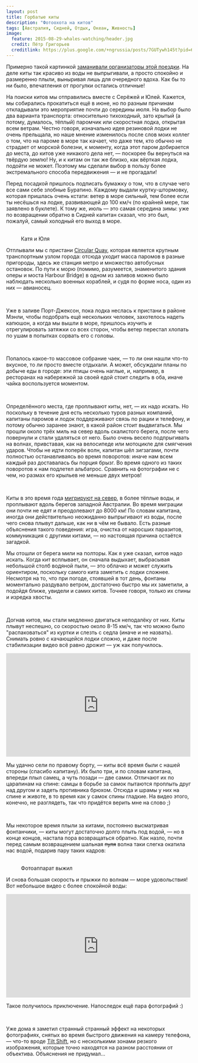 ```yaml
---
layout: post
title: Горбатые киты
description: "Фотоохота на китов"
tags: [Австралия, Сидней, Отдых, Океан, Живность]
image:
  feature: 2015-08-29-whales-watching/header.jpg
  credit: Пётр Григорьев
  creditlink: https://plus.google.com/+ngrussia/posts/7GUTywh145t?pid=6040294643468790578&oid=110056094106588217220
---
```


Примерно такой картинкой [заманивали организаторы этой поездки](https://www.redballoon.com.au/product/outdoor-activities/whale-watching/extreme-whale-watching-2). На деле киты так красиво из воды не выпрыгивали, а просто спокойно и размеренно плыли, выныривая лишь для очередного вдоха. Как бы то ни было, впечатления от прогулки остались отличные!

<!--more-->

На поиски китов мы отправились вместе с Серёжей и Юлей. Кажется, мы собирались прокатиться ещё в июне, но по разным причинам откладывали это мероприятие почти до середины июля. На выбор было два варианта транспорта: относительно тихоходный, зато крытый (а потому, думалось, тёплый) паромчик или скоростная лодка, открытая всем ветрам. Честно говоря, изначально идея резиновой лодки не очень прельщала, но наше мнение изменилось после слов моих коллег о том, что на пароме в море так качает, что даже тем, кто обычно не страдает от морской болезни, к моменту, когда этот паром добирается до места, до китов уже никакого дела нет, — поскорее бы вернуться на твёрдую землю! Ну, и к китам он так же близко, как вёрткая лодка, подойти не может. Поэтому мы сделали выбор в пользу более экстремального способа передвижения — и не прогадали!

Перед посадкой пришлось подписать бумажку о том, что в случае чего все сами себе злобные Буратино. Каждому выдали куртку-штормовку, которая пришлась очень кстати: ветер в море сильный, тем более если ты несёшься на лодке, развивающей до 100 км/ч (по крайней мере, так заявлено в буклете). К тому же, июль — это самая середина зимы: уже по возвращении обратно в Сидней капитан сказал, что это был, пожалуй, самый холодный его выход в море.

<figure class="half">
    <a href="https://farm6.staticflickr.com/5762/20347411603_528bedd8ce_k.jpg"><img src="https://farm6.staticflickr.com/5762/20347411603_a8afc52610_c.jpg" alt=""></a>
    <a href="https://farm6.staticflickr.com/5666/20345864424_0503b36f97_k.jpg"><img src="https://farm6.staticflickr.com/5666/20345864424_bca3a9335b_c.jpg" alt=""></a>
    <figcaption>Катя и Юля</figcaption>
</figure>

Отплывали мы с пристани [Circular Quay](https://www.google.com.au/maps/place/Circular+Quay,+Sydney+NSW+2000/@-33.8580562,151.2128804,16z/data=!4m2!3m1!1s0x6b12ae5d7d1b72c7:0x4b21fe4b500d05?hl=en), которая является крупным транспортным узлом города: отсюда уходит масса паромов в разные пригороды, здесь же станция метро и множество автобусных остановок. По пути к морю (помимо, разумеется, знаменитого здания оперы и моста Harbour Bridge) в одном из заливов можно было наблюдать несколько военных кораблей, и судя по форме носа, один из них — авианосец.

<figure class="half">
    <a href="https://farm1.staticflickr.com/615/20781946949_cba3a70743_k.jpg"><img src="https://farm1.staticflickr.com/615/20781946949_b5cfc5026c_c.jpg" alt=""></a>
    <a href="https://farm6.staticflickr.com/5820/20780694780_bcb205b705_k.jpg"><img src="https://farm6.staticflickr.com/5820/20780694780_4a7603a3e7_c.jpg" alt=""></a>
</figure>

Уже в заливе Порт-Джексон, пока лодка неслась к пристани в районе Мэнли, чтобы подобрать ещё нескольких человек, захотелось надеть капюшон, а когда мы вышли в море, пришлось изучить и отрегулировать затяжки со всех сторон, чтобы ветер перестал хлопать по ушам в попытках сорвать его с головы.

<figure class="third">
    <a href="https://farm6.staticflickr.com/5706/20942511156_9bf3cd18b4_k.jpg"><img src="https://farm6.staticflickr.com/5706/20942511156_c8da704fd9_c.jpg" alt=""></a>
    <a href="https://farm1.staticflickr.com/734/20958934102_05bf454885_k.jpg"><img src="https://farm1.staticflickr.com/734/20958934102_86f897b9ea_c.jpg" alt=""></a>    
    <a href="https://farm1.staticflickr.com/714/20346208044_981a6da016_k.jpg"><img src="https://farm1.staticflickr.com/714/20346208044_c1e4331252_c.jpg" alt=""></a>
</figure>

Попалось какое-то массовое собрание чаек, — то ли они нашли что-то вкусное, то ли просто вместе отдыхали. А может, обсуждали планы по добыче еды в городе: эти птицы очень наглые, и, например, в ресторанах на набережной за своей едой стоит следить в оба, иначе чайка воспользуется моментом.

<figure class="half">
    <a href="https://farm6.staticflickr.com/5649/20347718363_f65234a4af_k.jpg"><img src="https://farm6.staticflickr.com/5649/20347718363_e877a60cab_c.jpg" alt=""></a>
    <a href="https://farm1.staticflickr.com/666/20958972362_98f0f831f4_k.jpg"><img src="https://farm1.staticflickr.com/666/20958972362_332a40f018_c.jpg" alt=""></a>
</figure>

Определённого места, где проплывают киты, нет, — их надо искать. Но поскольку в течение дня есть несколько туров разных компаний, капитаны паромов и лодок поддерживают связь по рации и телефону, и потому обычно заранее знают, в какой район стоит выдвигаться. Мы прошли около трёх миль на север вдоль скалистого берега, после чего повернули и стали удаляться от него. Было очень весело подпрыгивать на волнах, привставая, как на велосипеде или мотоцикле для смягчения ударов. Чтобы не идти поперёк волн, капитан шёл зигзагами, почти полностью останавливаясь во время поворотов: иначе нам всем каждый раз доставалась бы порция брызг. Во время одного из таких поворотов к нам подлетел альбатрос. Сравнить на фотографии не с чем, но размах его крыльев не меньше двух метров!

<figure class="half">
    <a href="https://farm1.staticflickr.com/605/20959000392_566e157863_k.jpg"><img src="https://farm1.staticflickr.com/605/20959000392_694d9dd4af_c.jpg" alt=""></a>
    <a href="https://farm6.staticflickr.com/5640/20780781300_be81ed1576_k.jpg"><img src="https://farm6.staticflickr.com/5640/20780781300_7fddcc9e36_c.jpg" alt=""></a>
</figure>

Киты в это время года [мигрируют на север](https://ru.wikipedia.org/wiki/%D0%93%D0%BE%D1%80%D0%B1%D0%B0%D1%82%D1%8B%D0%B9_%D0%BA%D0%B8%D1%82#.D0.A0.D0.B0.D1.81.D0.BF.D1.80.D0.BE.D1.81.D1.82.D1.80.D0.B0.D0.BD.D0.B5.D0.BD.D0.B8.D0.B5_.D0.B8_.D0.BC.D0.B8.D0.B3.D1.80.D0.B0.D1.86.D0.B8.D0.B8), в более тёплые воды, и проплывают вдоль берегов западной Австралии. Во время миграции они почти не едят и преодолевают до 8000 км! По словам капитана, иногда они действительно неожиданно выпрыгивают из воды, после чего снова плывут дальше, как ни в чём не бывало. Есть разные объяснения такого поведения: игра, очистка от наросших паразитов, коммуникация с другими китами, — но настоящая причина остаётся загадкой.

Мы отошли от берега мили на полторы. Как я уже сказал, китов надо искать. Когда кит всплывает, он сначала выдыхает, выбрасывая небольшой столб водяной пыли, — это облачко и может служить ориентиром, поскольку самого кита заметить с лодки сложнее. Несмотря на то, что при погоде, стоявшей в тот день, фонтаны моментально раздувало ветром, достаточно быстро мы их заметили, а подойдя ближе, увидели и самих китов. Точнее говоря, только их спины и изредка хвосты.

<figure class="third">
    <a href="https://farm1.staticflickr.com/759/20351002453_cdae1e9897_k.jpg"><img src="https://farm1.staticflickr.com/759/20351002453_80c27159db_c.jpg" alt=""></a>
    <a href="https://farm6.staticflickr.com/5800/20785296649_7decda1a54_k.jpg"><img src="https://farm6.staticflickr.com/5800/20785296649_1ba84f5b52_c.jpg" alt=""></a>
    <a href="http://i.giphy.com/l41lRPIwYbAuFtjX2.gif"><img src="http://i.giphy.com/3oEdv7faO978SQI9pK.gif" alt=""></a>
</figure>

Догнав китов, мы стали медленно двигаться неподалёку от них. Киты плывут неспешно, со скоростью около 8-15 км/ч, так что можно было "распаковаться" из куртки и слезть с седла (иначе и не назвать). Снимать ровно с качающейся лодки сложно, и даже после стабилизации видео всё равно дрожит — уж как получилось.

<iframe src="https://player.vimeo.com/video/137671093" width="500" height="281" frameborder="0" webkitallowfullscreen mozallowfullscreen allowfullscreen></iframe>

Мы удачно сели по правому борту, — киты всё время были с нашей стороны (спасибо капитану). Их было три, и по словам капитана, впереди плыл самец, а чуть позади — две самки. Отличают их по царапинам на спине: самцы в борьбе за самок пытаются проплыть друг над другом и задеть противника брюхом. Отсюда и шрамы у них на спине и животе, в то время как у самок спины гладкие. На видео этого, конечно, не разглядеть, так что придётся верить мне на слово ;)

<figure class="third">
    <a href="https://farm1.staticflickr.com/605/20782028149_b49692a44c_k.jpg"><img src="https://farm1.staticflickr.com/605/20782028149_5909183c66_c.jpg" alt=""></a>
    <a href="https://farm6.staticflickr.com/5677/20782076209_4626ef70b0_k.jpg"><img src="https://farm6.staticflickr.com/5677/20782076209_70749d9411_c.jpg" alt=""></a>
    <a href="https://farm6.staticflickr.com/5661/20942575926_2760ea0434_k.jpg"><img src="https://farm6.staticflickr.com/5661/20942575926_c5ffb811ae_c.jpg" alt=""></a>
</figure>

Мы некоторое время плыли за китами, постоянно высматривая фонтанчики, — киты могут достаточно долго плыть под водой, — но в конце концов, настала пора возвращаться обратно. Как назло, почти перед самым возвращением шальная <del>пуля</del> волна таки слегка окатила нас водой, подарив пару таких кадров:

<figure class="half">
    <a href="https://farm6.staticflickr.com/5684/20942614566_2de0968f0f_k.jpg"><img src="https://farm6.staticflickr.com/5684/20942614566_d1302cc5a3_c.jpg" alt=""></a>
    <a href="https://farm1.staticflickr.com/777/20976343051_10c76765d0_k.jpg"><img src="https://farm1.staticflickr.com/777/20976343051_fc82c65048_c.jpg" alt=""></a>
    <figcaption>Фотоаппарат выжил</figcaption>
</figure>

И снова большая скорость и прыжки по волнам — море удовольствия! Вот небольшое видео с более спокойной воды:

<iframe src="https://player.vimeo.com/video/137671092" width="500" height="281" frameborder="0" webkitallowfullscreen mozallowfullscreen allowfullscreen></iframe>

Такое получилось приключение. Напоследок ещё пара фотографий :)

<figure class="half">
    <a href="https://farm6.staticflickr.com/5738/20976345831_decd2b3780_b.jpg"><img src="https://farm6.staticflickr.com/5738/20976345831_decd2b3780_c.jpg" alt=""></a>
    <a href="https://farm6.staticflickr.com/5739/20782117129_28d7235086_k.jpg"><img src="https://farm6.staticflickr.com/5739/20782117129_a25a9915e4_c.jpg" alt=""></a>
</figure>

Уже дома я заметил странный странный эффект на некоторых фотографиях, снятых во время быстрого движения на камеру телефона, — что-то вроде [Tilt Shift](https://en.wikipedia.org/wiki/Tilt%E2%80%93shift_photography), но с несколькими зонами резкого изображения, которые точно находятся на разном расстоянии от объектива. Объяснения не придумал...

<figure>
    <a href="https://farm1.staticflickr.com/616/20976362071_fffe610149_k.jpg"><img src="https://farm1.staticflickr.com/616/20976362071_0f2e8cddb6_c.jpg" alt=""></a>
</figure>
